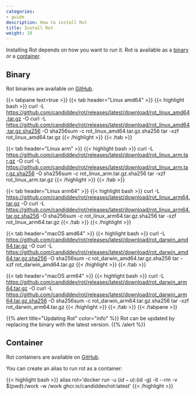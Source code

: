 ```yaml
---
categories:
- guide
description: How to install Rot
title: Install Rot
weight: 10
---
```


Installing Rot depends on how you want to run it.  Rot is available as a [binary](#binary) or a [container](#container).

## Binary

Rot binaries are available on [GitHub](https://github.com/candiddev/rot/releases).

{{< tabpane text=true >}}
{{< tab header="Linux amd64" >}}
{{< highlight bash >}}
curl -L https://github.com/candiddev/rot/releases/latest/download/rot_linux_amd64.tar.gz -O
curl -L https://github.com/candiddev/rot/releases/latest/download/rot_linux_amd64.tar.gz.sha256 -O
sha256sum -c rot_linux_amd64.tar.gz.sha256
tar -xzf rot_linux_amd64.tar.gz
{{< /highlight >}}
{{< /tab >}}

{{< tab header="Linux arm" >}}
{{< highlight bash >}}
curl -L https://github.com/candiddev/rot/releases/latest/download/rot_linux_arm.tar.gz -O
curl -L https://github.com/candiddev/rot/releases/latest/download/rot_linux_arm.tar.gz.sha256 -O
sha256sum -c rot_linux_arm.tar.gz.sha256
tar -xzf rot_linux_arm.tar.gz
{{< /highlight >}}
{{< /tab >}}

{{< tab header="Linux arm64" >}}
{{< highlight bash >}}
curl -L https://github.com/candiddev/rot/releases/latest/download/rot_linux_arm64.tar.gz -O
curl -L https://github.com/candiddev/rot/releases/latest/download/rot_linux_arm64.tar.gz.sha256 -O
sha256sum -c rot_linux_arm64.tar.gz.sha256
tar -xzf rot_linux_arm64.tar.gz
{{< /tab >}}
{{< /highlight >}}

{{< tab header="macOS amd64" >}}
{{< highlight bash >}}
curl -L https://github.com/candiddev/rot/releases/latest/download/rot_darwin_amd64.tar.gz -O
curl -L https://github.com/candiddev/rot/releases/latest/download/rot_darwin_amd64.tar.gz.sha256 -O
sha256sum -c rot_darwin_amd64.tar.gz.sha256
tar -xzf rot_darwin_amd64.tar.gz
{{< /highlight >}}
{{< /tab >}}

{{< tab header="macOS arm64" >}}
{{< highlight bash >}}
curl -L https://github.com/candiddev/rot/releases/latest/download/rot_darwin_arm64.tar.gz -O
curl -L https://github.com/candiddev/rot/releases/latest/download/rot_darwin_arm64.tar.gz.sha256 -O
sha256sum -c rot_darwin_arm64.tar.gz.sha256
tar -xzf rot_darwin_arm64.tar.gz
{{< /highlight >}}
{{< /tab >}}
{{< /tabpane >}}

{{% alert title="Updating Rot" color="info" %}}
Rot can be updated by replacing the binary with the latest version.
{{% /alert %}}

## Container

Rot containers are available on [GitHub](https://github.com/candiddev/rot/pkgs/container/rot).

You can create an alias to run rot as a container:

{{< highlight bash >}}
alias rot='docker run -u $(id -u):$(id -g) -it --rm -v $(pwd):/work -w /work ghcr.io/candiddev/rot:latest'
{{< /highlight >}}
